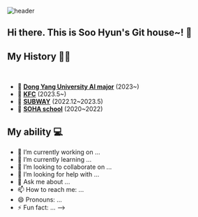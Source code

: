 ![header](https://capsule-render.vercel.app/api?type=waving&customColorList=_hexcode=FFC0CB=200&section=header&text=Welcom%20to%20Soo%20Hyun%20GitHub~!&fontSize=45)

### <h2> Hi there. This is Soo Hyun's Git house~! 👋 </h2>


   ### <h2> My History  🙋‍♀️</h2><br/>
   - :robot: [**Dong Yang University AI major**](https://www.dongyang.ac.kr/sites/dmu_23259/index.do)   (2023~)
   - :hamburger: [**KFC**](https://www.kfckorea.com/)    (2023.5~)
   - :sandwich: [**SUBWAY**](https://www.subway.co.kr/)    (2022.12~2023.5)
   - :school: [**SOHA school**](https://soha.hs.kr/home/index.do)   (2020~2022)

   ### <h2> My ability 💻</h2>

- 🔭 I’m currently working on ...
- 🌱 I’m currently learning ...
- 👯 I’m looking to collaborate on ...
- 🤔 I’m looking for help with ...
- 💬 Ask me about ...
- 📫 How to reach me: ...
- 😄 Pronouns: ...
- ⚡ Fun fact: ...
-->

